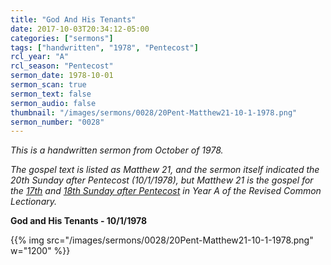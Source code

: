 ```yaml
---
title: "God And His Tenants"
date: 2017-10-03T20:34:12-05:00
categories: ["sermons"]
tags: ["handwritten", "1978", "Pentecost"]
rcl_year: "A"
rcl_season: "Pentecost"
sermon_date: 1978-10-01
sermon_scan: true
sermon_text: false
sermon_audio: false
thumbnail: "/images/sermons/0028/20Pent-Matthew21-10-1-1978.png"
sermon_number: "0028"
---
```

_This is a handwritten sermon from October of 1978._

<!--more-->

_The gospel text is listed as Matthew 21, and the sermon itself indicated the 20th Sunday after Pentecost (10/1/1978), but Matthew 21 is the gospel for the [17th](https://lectionary.library.vanderbilt.edu/texts.php?id=161) and [18th Sunday after Pentecost](https://lectionary.library.vanderbilt.edu/texts.php?id=162) in Year A of the Revised Common Lectionary._

**God and His Tenants - 10/1/1978**

{{% img src="/images/sermons/0028/20Pent-Matthew21-10-1-1978.png" w="1200" %}}
